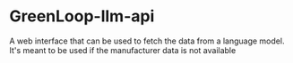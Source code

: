# GreenLoop-llm-api
A web interface that can be used to fetch the data from a language model. It's meant to be used if the manufacturer data is not available
